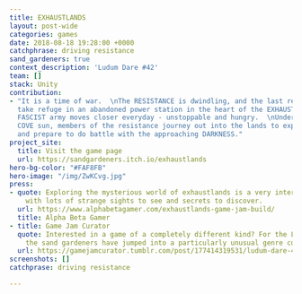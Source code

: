 ```yaml
---
title: EXHAUSTLANDS
layout: post-wide
categories: games
date: 2018-08-18 19:28:00 +0000
catchphrase: driving resistance
sand_gardeners: true
context_description: 'Ludum Dare #42'
team: []
stack: Unity
contribution:
- "It is a time of war.  \nThe RESISTANCE is dwindling, and the last remaining members
  take refuge in an abandoned power station in the heart of the EXHAUSTLANDS.  \nThe
  FASCIST army moves closer everyday - unstoppable and hungry.  \nUnder the cold BROWNIE
  COVE sun, members of the resistance journey out into the lands to explore the area,
  and prepare to do battle with the approaching DARKNESS."
project_site:
  title: Visit the game page
  url: https://sandgardeners.itch.io/exhaustlands
hero-bg-color: "#FAF8FB"
hero-image: "/img/ZwKCvg.jpg"
press:
- quote: Exploring the mysterious world of exhaustlands is a very interesting experience,
    with lots of strange sights to see and secrets to discover.
  url: https://www.alphabetagamer.com/exhaustlands-game-jam-build/
  title: Alpha Beta Gamer
- title: Game Jam Curator
  quote: Interested in a game of a completely different kind? For the Ludum Dare 42,
    the sand gardeners have jumped into a particularly unusual genre combination
  url: https://gamejamcurator.tumblr.com/post/177414319531/ludum-dare-42-exhaustlands
screenshots: []
catchprase: driving resistance

---
```

